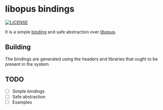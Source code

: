 # libopus bindings

[![LICENSE](https://img.shields.io/badge/license-MIT-blue.svg)](LICENSE)

It is a simple [binding][1] and safe abstraction over [libopus][2].

## Building

The bindings are generated using the headers and libraries that ought to be present in the system.

## TODO
- [ ] Simple bindings
- [ ] Safe abstraction
- [ ] Examples

[1]: https://github.com/servo/rust-bindgen
[2]: https://opus-codec.org/

